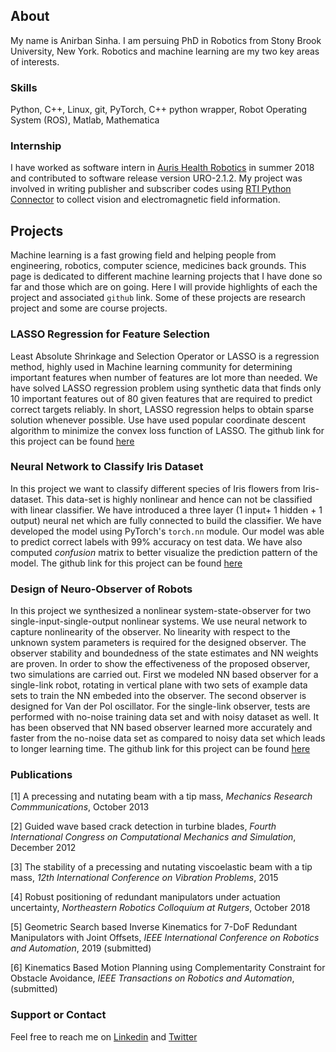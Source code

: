 ## About
My name is Anirban Sinha. I am persuing PhD in Robotics from Stony Brook University, New York. Robotics and machine learning are my two key areas of interests.

### Skills
Python, C++, Linux, git, PyTorch, C++ python wrapper, Robot Operating System (ROS), Matlab, Mathematica

### Internship
I have worked as software intern in [Auris Health Robotics](https://www.aurishealth.com/) in summer 2018 and contributed to software release version URO-2.1.2. My project was involved in writing publisher and subscriber codes using [RTI Python Connector](https://www.rti.com/blog/introducing-rti-labs-and-connector-for-connext-dds-with-python) to collect vision and electromagnetic field information.

## Projects
Machine learning is a fast growing field and helping people from engineering, robotics, computer science, medicines back grounds. This page is dedicated to different machine learning projects that I have done so far and those which are on going. Here I will provide highlights of each the project and associated `github` link. Some of these projects are research project and some are course projects.

### LASSO Regression for Feature Selection
Least Absolute Shrinkage and Selection Operator or LASSO is a regression method, highly used in Machine learning community for determining important features when number of features are lot more than needed. We have solved LASSO regression problem using synthetic data that finds only 10 important features out of 80 given features that are required to predict correct targets reliably. In short, LASSO regression helps to obtain sparse solution whenever possible. Use have used popular coordinate descent algorithm to minimize the convex loss function of LASSO. The github link for this project can be found [here](https://github.com/anirban-bot/Coordinate-descent-LASSO)

### Neural Network to Classify Iris Dataset
In this project we want to classify different species of Iris flowers from Iris-dataset. This data-set is highly nonlinear and hence can not be classified with linear classifier. We have introduced a three layer (1 input+ 1 hidden + 1 output) neural net which are fully connected to build the classifier. We have developed the model using PyTorch's `torch.nn` module. Our model was able to predict correct labels with 99% accuracy on test data. We have also computed *confusion* matrix to better visualize the prediction pattern of the model. The github link for this project can be found [here](https://github.com/anirban-bot/PyTorch-for-Iris-Dataset)

### Design of Neuro-Observer of Robots
In this project we synthesized a nonlinear system-state-observer for two single-input-single-output
nonlinear systems. We use neural network to capture nonlinearity of the observer. No linearity
with respect to the unknown system parameters is required for the designed observer. The observer
stability and boundedness of the state estimates and NN weights are proven. In order to show the
effectiveness of the proposed observer, two simulations are carried out. First we modeled NN based
observer for a single-link robot, rotating in vertical plane with two sets of example data sets to train
the NN embeded into the observer. The second observer is designed for Van der Pol oscillator. For
the single-link observer, tests are performed with no-noise training data set and with noisy dataset
as well. It has been observed that NN based observer learned more accurately and faster from the
no-noise data set as compared to noisy data set which leads to longer learning time. The github link for this project can be found [here](https://github.com/anirban-bot/Neuro-Observer-for-Dynamical-Systems)

### Publications
[1] A precessing and nutating beam with a tip mass, *Mechanics Research Commmunications*, October 2013

[2] Guided wave based crack detection in turbine blades, *Fourth International Congress on Computational Mechanics and Simulation*, December 2012

[3] The stability of a precessing and nutating viscoelastic beam with a tip mass, *12th International Conference on Vibration Problems*, 2015

[4] Robust positioning of redundant manipulators under actuation uncertainty, *Northeastern Robotics Colloquium at Rutgers*, October 2018

[5] Geometric Search based Inverse Kinematics for 7-DoF Redundant Manipulators with Joint Offsets, *IEEE International Conference on Robotics and Automation*, 2019 (submitted)

[6] Kinematics Based Motion Planning using Complementarity Constraint for Obstacle Avoidance, *IEEE Transactions on Robotics and Automation*, (submitted)

### Support or Contact
Feel free to reach me on [Linkedin](https://www.linkedin.com/in/anirban-sinha-98199863/) and [Twitter](https://www.linkedin.com/in/anirban-sinha-98199863/)

